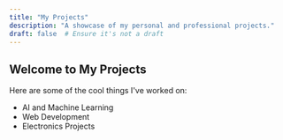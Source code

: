 ```yaml
---
title: "My Projects"
description: "A showcase of my personal and professional projects."
draft: false  # Ensure it's not a draft
---
```


## Welcome to My Projects

Here are some of the cool things I've worked on:

- AI and Machine Learning
- Web Development
- Electronics Projects